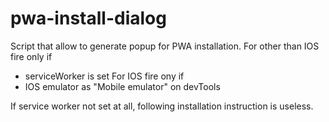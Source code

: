# pwa-install-dialog

Script that allow to generate popup for PWA installation.
For other than IOS fire only if
  - serviceWorker is set
For IOS fire ony if
  - IOS emulator as "Mobile emulator" on devTools

If service worker not set at all, following installation instruction is useless.
